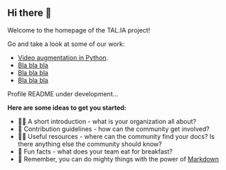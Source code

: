 ## Hi there 👋

Welcome to the homepage of the TAL.IA project!

Go and take a look at some of our work:
- [Video augmentation in Python](https://github.com/RodGal-2020/video_augmentation).
- [Bla bla bla](https://example.com/)
- [Bla bla bla](https://example.com/)
- [Bla bla bla](https://example.com/)

Profile README under development...

**Here are some ideas to get you started:**

- 🙋‍♀️ A short introduction - what is your organization all about?
- 🌈 Contribution guidelines - how can the community get involved?
- 👩‍💻 Useful resources - where can the community find your docs? Is there anything else the community should know?
- 🍿 Fun facts - what does your team eat for breakfast?
- 🧙 Remember, you can do mighty things with the power of [Markdown](https://docs.github.com/github/writing-on-github/getting-started-with-writing-and-formatting-on-github/basic-writing-and-formatting-syntax)
